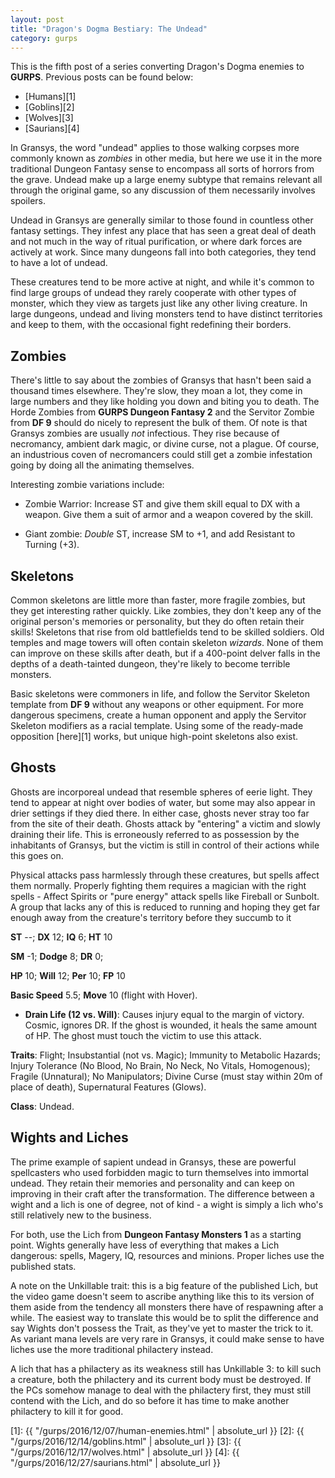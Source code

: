 ```yaml
---
layout: post
title: "Dragon's Dogma Bestiary: The Undead"
category: gurps
---
```


This is the fifth post of a series converting Dragon's Dogma enemies to
**GURPS**. Previous posts can be found below:

- [Humans][1]
- [Goblins][2]
- [Wolves][3]
- [Saurians][4]

In Gransys, the word "undead" applies to those walking corpses more commonly
known as _zombies_ in other media, but here we use it in the more traditional
Dungeon Fantasy sense to encompass all sorts of horrors from the grave. Undead
make up a large enemy subtype that remains relevant all through the original
game, so any discussion of them necessarily involves spoilers.

Undead in Gransys are generally similar to those found in countless other
fantasy settings. They infest any place that has seen a great deal of death and
not much in the way of ritual purification, or where dark forces are actively at
work. Since many dungeons fall into both categories, they tend to have a lot of
undead.

These creatures tend to be more active at night, and while it's common to find
large groups of undead they rarely cooperate with other types of monster, which
they view as targets just like any other living creature. In large dungeons,
undead and living monsters tend to have distinct territories and keep to them,
with the occasional fight redefining their borders.

## Zombies

There's little to say about the zombies of Gransys that hasn't been said a
thousand times elsewhere. They're slow, they moan a lot, they come in large
numbers and they like holding you down and biting you to death. The Horde
Zombies from **GURPS Dungeon Fantasy 2** and the Servitor Zombie from **DF 9**
should do nicely to represent the bulk of them. Of note is that Gransys zombies
are usually _not_ infectious. They rise because of necromancy, ambient dark
magic, or divine curse, not a plague. Of course, an industrious coven of
necromancers could still get a zombie infestation going by doing all the
animating themselves.

Interesting zombie variations include:

- Zombie Warrior: Increase ST and give them skill equal to DX with a
  weapon. Give them a suit of armor and a weapon covered by the skill.

- Giant zombie: _Double_ ST, increase SM to +1, and add Resistant to Turning
  (+3).

## Skeletons

Common skeletons are little more than faster, more fragile zombies, but they get
interesting rather quickly. Like zombies, they don't keep any of the original
person's memories or personality, but they do often retain their skills!
Skeletons that rise from old battlefields tend to be skilled soldiers. Old
temples and mage towers will often contain skeleton _wizards_. None of them can
improve on these skills after death, but if a 400-point delver falls in the
depths of a death-tainted dungeon, they're likely to become terrible monsters.

Basic skeletons were commoners in life, and follow the Servitor Skeleton
template from **DF 9** without any weapons or other equipment. For more
dangerous specimens, create a human opponent and apply the Servitor Skeleton
modifiers as a racial template. Using some of the ready-made
opposition [here][1] works, but unique high-point skeletons also exist.

## Ghosts

Ghosts are incorporeal undead that resemble spheres of eerie light. They tend to
appear at night over bodies of water, but some may also appear in drier settings
if they died there. In either case, ghosts never stray too far from the site of
their death. Ghosts attack by "entering" a victim and slowly draining their
life. This is erroneously referred to as possession by the inhabitants of
Gransys, but the victim is still in control of their actions while this goes on.

Physical attacks pass harmlessly through these creatures, but spells affect them
normally. Properly fighting them requires a magician with the right spells -
Affect Spirits or "pure energy" attack spells like Fireball or Sunbolt. A group
that lacks any of this is reduced to running and hoping they get far enough away
from the creature's territory before they succumb to it

**ST** --; **DX** 12; **IQ** 6; **HT** 10

**SM** -1; **Dodge** 8; **DR** 0;

**HP** 10; **Will** 12; **Per** 10; **FP** 10

**Basic Speed** 5.5; **Move** 10 (flight with Hover).

- **Drain Life (12 vs. Will)**: Causes injury equal to the margin of
  victory. Cosmic, ignores DR. If the ghost is wounded, it heals the same amount
  of HP. The ghost must touch the victim to use this attack.

**Traits**: Flight;  Insubstantial (not vs. Magic);  Immunity to Metabolic
Hazards; Injury Tolerance (No Blood, No Brain, No Neck, No Vitals, Homogenous);
Fragile (Unnatural); No Manipulators; Divine Curse (must stay within 20m of
place of death), Supernatural Features (Glows).

**Class**: Undead.

## Wights and Liches

The prime example of sapient undead in Gransys, these are powerful spellcasters
who used forbidden magic to turn themselves into immortal undead. They retain
their memories and personality and can keep on improving in their craft after
the transformation. The difference between a wight and a lich is one of degree,
not of kind - a wight is simply a lich who's still relatively new to the
business.

For both, use the Lich from **Dungeon Fantasy Monsters 1** as a starting
point. Wights generally have less of everything that makes a Lich dangerous:
spells, Magery, IQ, resources and minions. Proper liches use the published
stats.

A note on the Unkillable trait: this is a big feature of the published Lich, but
the video game doesn't seem to ascribe anything like this to its version of them
aside from the tendency all monsters there have of respawning after a while. The
easiest way to translate this would be to split the difference and say Wights
don't possess the Trait, as they've yet to master the trick to it. As variant
mana levels are very rare in Gransys, it could make sense to have liches use the
more traditional philactery instead.

A lich that has a philactery as its weakness still has Unkillable 3: to kill
such a creature, both the philactery and its current body must be destroyed. If
the PCs somehow manage to deal with the philactery first, they must still
contend with the Lich, and do so before it has time to make another philactery
to kill it for good.

[1]: {{ "/gurps/2016/12/07/human-enemies.html" | absolute_url }}
[2]: {{ "/gurps/2016/12/14/goblins.html" | absolute_url }}
[3]: {{ "/gurps/2016/12/17/wolves.html" | absolute_url }}
[4]: {{ "/gurps/2016/12/27/saurians.html" | absolute_url }}
